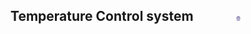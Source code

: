 ## Temperature Control system  &nbsp; &nbsp; &nbsp; &nbsp; &nbsp; &nbsp; <img src="images/iitkgp.png" width="3%" />
